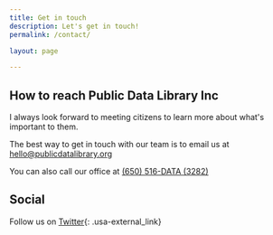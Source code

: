 ```yaml
---
title: Get in touch
description: Let's get in touch!
permalink: /contact/

layout: page

---
```


## How to reach Public Data Library Inc
I always look forward to meeting citizens to learn more about what's important to them.

The best way to get in touch with our team is to email us at
[hello@publicdatalibrary.org](mailto:hello@publicdatalibrary.org)

You can also call our office at [(650) 516-DATA (3282)](tel:+16505163282)

## Social
Follow us on [Twitter](https://twitter.com/publicdatalib){: .usa-external_link}